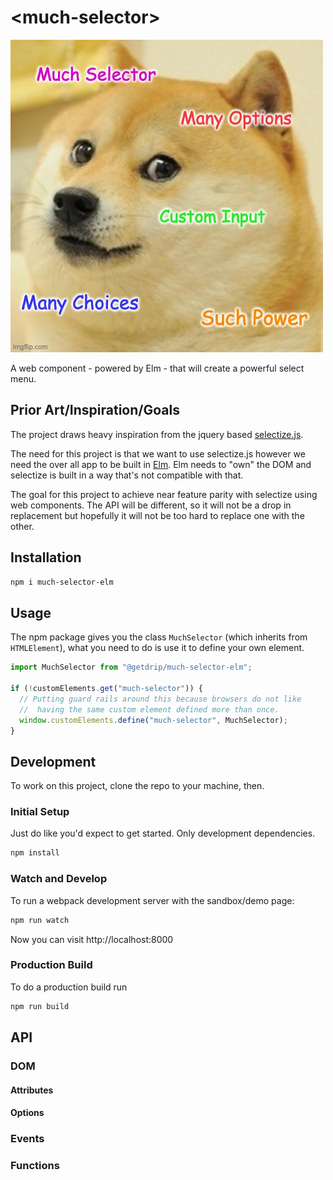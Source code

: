 # \<much-selector>

![Doge Meme](public/doge.jpg)

A web component - powered by Elm - that will create a powerful select menu.

## Prior Art/Inspiration/Goals

The project draws heavy inspiration from the jquery based [selectize.js](https://selectize.github.io/selectize.js/).

The need for this project is that we want to use selectize.js however we need the over all app to be built in [Elm](https://elm-lang.org/). Elm needs to "own" the DOM and selectize is built in a way that's not compatible with that. 

The goal for this project to achieve near feature parity with selectize using web components. The API will be different, so it will not be a drop in replacement but hopefully it will not be too hard to replace one with the other.

## Installation

```bash
npm i much-selector-elm
```

## Usage

The npm package gives you the class `MuchSelector` (which inherits from `HTMLElement`), what you need to do is use it to define your own element.

```javascript
import MuchSelector from "@getdrip/much-selector-elm";

if (!customElements.get("much-selector")) {
  // Putting guard rails around this because browsers do not like
  //  having the same custom element defined more than once.
  window.customElements.define("much-selector", MuchSelector);
}
```

## Development

To work on this project, clone the repo to your machine, then.

### Initial Setup

Just do like you'd expect to get started. Only development dependencies.

``` bash
npm install
```

### Watch and Develop

To run a webpack development server with the sandbox/demo page:

```bash
npm run watch
```

Now you can visit http://localhost:8000

### Production Build

To do a production build run

```bash
npm run build
```

## API

### DOM

#### Attributes

#### Options

### Events

### Functions
